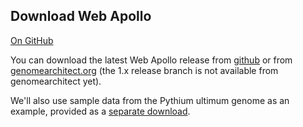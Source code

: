 Download Web Apollo
------------
 
<a href="https://github.com/GMOD/Apollo/blob/master/docs/Developer.md">On GitHub</a>

You can download the latest Web Apollo release from [github](https://github.com/gmod/Apollo.git) or from
[genomearchitect.org](http://genomearchitect.org) (the 1.x release branch is not available from genomearchitect yet).

We'll also use sample data from the Pythium ultimum genome as an example, provided as a
[separate download](http://icebox.lbl.gov/webapollo/data/pyu_data.tgz).


